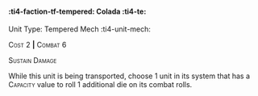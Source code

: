 #### :ti4-faction-tf-tempered: **Colada** :ti4-te:

Unit Type: Tempered Mech :ti4-unit-mech: 

<span style="font-variant:small-caps;">Cost</span> 2 __|__ <span style="font-variant:small-caps;">Combat</span> 6

<span style="font-variant:small-caps;">Sustain Damage</span>

While this unit is being transported, choose 1 unit in its system that has a <span style="font-variant:small-caps;">Capacity</span> value to roll 1 additional die on its combat rolls.
